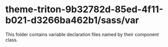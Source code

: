 # theme-triton-9b32782d-85ed-4f11-b021-d3266ba462b1/sass/var

This folder contains variable declaration files named by their component class.
